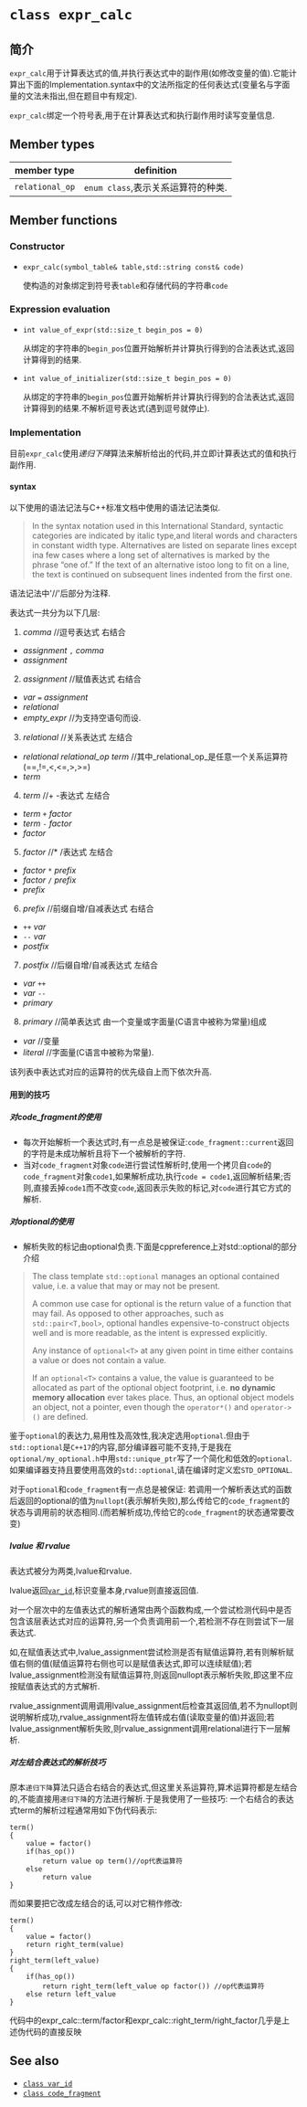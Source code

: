 [class_var_id]: class_var_id.md.html
[code_fragment]: code_fragment.md.html

# `class expr_calc`
## 简介
`expr_calc`用于计算表达式的值,并执行表达式中的副作用(如修改变量的值).它能计算出下面的Implementation.syntax中的文法所指定的任何表达式(变量名与字面量的文法未指出,但在题目中有规定).

`expr_calc`绑定一个符号表,用于在计算表达式和执行副作用时读写变量信息.
## Member types
member type    |definition
---------------|-----------
`relational_op`|`enum class`,表示关系运算符的种类.

## Member functions
### Constructor
* `expr_calc(symbol_table& table,std::string const& code)`

  使构造的对象绑定到符号表`table`和存储代码的字符串`code`

### Expression evaluation
* `int value_of_expr(std::size_t begin_pos = 0)`

  从绑定的字符串的`begin_pos`位置开始解析并计算执行得到的合法表达式,返回计算得到的结果.
* `int value_of_initializer(std::size_t begin_pos = 0)`

  从绑定的字符串的`begin_pos`位置开始解析并计算执行得到的合法表达式,返回计算得到的结果.不解析逗号表达式(遇到逗号就停止).

### Implementation
目前`expr_calc`使用*递归下降*算法来解析给出的代码,并立即计算表达式的值和执行副作用.
#### syntax
以下使用的语法记法与C++标准文档中使用的语法记法类似.
>In the syntax notation used in this International Standard, syntactic categories are indicated by italic type,and literal words and characters in constant width type. Alternatives are listed on separate lines except ina few cases where a long set of alternatives is marked by the phrase “one of.” If the text of an alternative istoo long to fit on a line, the text is continued on subsequent lines indented from the first one.

语法记法中'//'后部分为注释.

表达式一共分为以下几层:
1. _comma_ //逗号表达式 右结合
  * _assignment_ `,` _comma_
  * _assignment_
2. _assignment_ //赋值表达式 右结合
  * _var_ `=` _assignment_
  * _relational_
  * _empty\_expr_ //为支持空语句而设.
3. _relational_ //关系表达式 左结合
  * _relational_ _relational_op_ _term_ //其中_relational_op_是任意一个关系运算符(==,!=,<,<=,>,>=)
  * _term_
4. _term_ //+ -表达式 左结合
  * _term_ `+` _factor_
  * _term_ `-` _factor_
  * _factor_
5. _factor_ //* /表达式 左结合
  * _factor_ `*` _prefix_
  * _factor_ `/` _prefix_
  * _prefix_
6. _prefix_ //前缀自增/自减表达式 右结合
  * `++` _var_
  * `--` _var_
  * _postfix_
7. _postfix_ //后缀自增/自减表达式 左结合
  * _var_ `++`
  * _var_ `--`
  * _primary_
8. _primary_ //简单表达式 由一个变量或字面量(C语言中被称为常量)组成
  * _var_  //变量
  * _literal_  //字面量(C语言中被称为常量).

该列表中表达式对应的运算符的优先级自上而下依次升高.

#### 用到的技巧
##### 对code_fragment的使用
* 每次开始解析一个表达式时,有一点总是被保证:`code_fragment::current`返回的字符是未成功解析且将下一个被解析的字符.
* 当对`code_fragment`对象`code`进行尝试性解析时,使用一个拷贝自`code`的`code_fragment`对象`code1`,如果解析成功,执行`code = code1`,返回解析结果;否则,直接丢掉`code1`而不改变`code`,返回表示失败的标记,对`code`进行其它方式的解析.

##### 对optional的使用
* 解析失败的标记由optional负责.下面是cppreference上对std::optional的部分介绍
> The class template `std::optional` manages an optional contained value, i.e. a value that may or may not be present.
>
> A common use case for optional is the return value of a function that may fail. As opposed to other approaches, such as `std::pair<T,bool>`, optional handles expensive-to-construct objects well and is more readable, as the intent is expressed explicitly.
>
>Any instance of `optional<T>` at any given point in time either contains a value or does not contain a value.
>
>If an `optional<T>` contains a value, the value is guaranteed to be allocated as part of the optional object footprint, i.e. **no dynamic memory allocation** ever takes place. Thus, an optional object models an object, not a pointer, even though the `operator*()` and `operator->()` are defined.

鉴于`optional`的表达力,易用性及高效性,我决定选用`optional`.但由于`std::optional`是`C++17`的内容,部分编译器可能不支持,于是我在`optional/my_optional.h`中用`std::unique_ptr`写了一个简化和低效的`optional`.如果编译器支持且要使用高效的`std::optional`,请在编译时定义宏`STD_OPTIONAL`.

对于`optional`和`code_fragment`有一点总是被保证:
若调用一个解析表达式的函数后返回的optional的值为`nullopt`(表示解析失败),那么传给它的`code_fragment`的状态与调用前的状态相同.(而若解析成功,传给它的`code_fragment`的状态通常要改变)

##### lvalue 和 rvalue
表达式被分为两类,lvalue和rvalue.

lvalue返回[`var_id`][class_var_id],标识变量本身,rvalue则直接返回值.

对一个层次中的左值表达式的解析通常由两个函数构成,一个尝试检测代码中是否包含该层表达式对应的运算符,另一个负责调用前一个,若检测不存在则尝试下一层表达式.

如,在赋值表达式中,lvalue_assignment尝试检测是否有赋值运算符,若有则解析赋值右侧的值(赋值运算符右侧也可以是赋值表达式,即可以连续赋值);若lvalue_assignment检测没有赋值运算符,则返回nullopt表示解析失败,即这里不应按赋值表达式的方式解析.

rvalue_assignment调用调用lvalue_assignment后检查其返回值,若不为nullopt则说明解析成功,rvalue_assignment将左值转成右值(读取变量的值)并返回;若lvalue_assignment解析失败,则rvalue_assignment调用relational进行下一层解析.

##### 对左结合表达式的解析技巧
原本`递归下降`算法只适合右结合的表达式,但这里关系运算符,算术运算符都是左结合的,不能直接用`递归下降`的方法进行解析.于是我使用了一些技巧:
一个右结合的表达式term的解析过程通常用如下伪代码表示:
```
term()
{
    value = factor()
    if(has_op())
        return value op term()//op代表运算符
    else
        return value
}
```
而如果要把它改成左结合的话,可以对它稍作修改:
```
term()
{
    value = factor()
    return right_term(value)
}
right_term(left_value)
{
    if(has_op())
        return right_term(left_value op factor()) //op代表运算符
    else return left_value
}
```
代码中的expr_calc::term/factor和expr_calc::right_term/right_factor几乎是上述伪代码的直接反映
## See also
* [`class var_id`][class_var_id]
* [`class code_fragment`][code_fragment]
